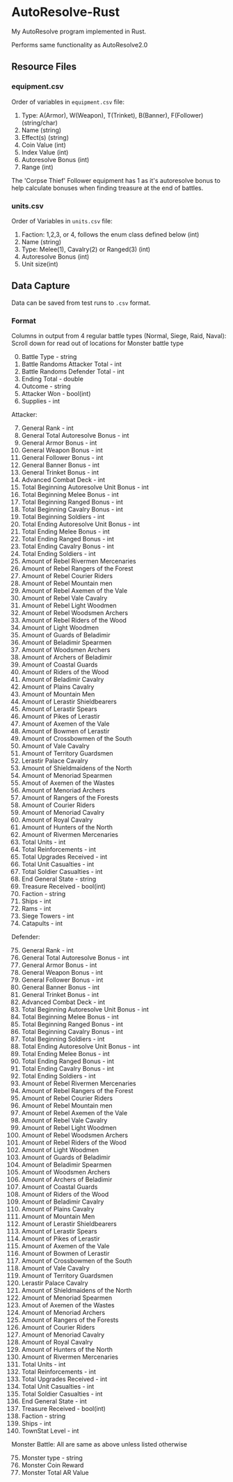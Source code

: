 # AutoResolve-Rust
My AutoResolve program implemented in Rust.

Performs same functionality as AutoResolve2.0

## Resource Files

### equipment.csv

Order of variables in `equipment.csv` file:
1. Type: A(Armor), W(Weapon), T(Trinket), B(Banner), F(Follower) (string/char)
2. Name (string)
3. Effect(s) (string)
4. Coin Value (int)
5. Index Value (int)
6. Autoresolve Bonus (int)
7. Range (int)

The 'Corpse Thief' Follower equipment has 1 as it's autoresolve bonus to help calculate bonuses when finding treasure at the end of battles.

### units.csv

Order of Variables in `units.csv` file:
1. Faction: 1,2,3, or 4, follows the enum class defined below (int)
2. Name (string)
3. Type: Melee(1), Cavalry(2) or Ranged(3) (int)
4. Autoresolve Bonus (int)
5. Unit size(int)

## Data Capture

Data can be saved from test runs to `.csv` format.

### Format

Columns in output from 4 regular battle types (Normal, Siege, Raid, Naval):
Scroll down for read out of locations for Monster battle type

0. Battle Type - string
1. Battle Randoms Attacker Total - int
2. Battle Randoms Defender Total - int
3. Ending Total - double
4. Outcome - string
5. Attacker Won - bool(int)
6. Supplies - int

Attacker:

7. General Rank - int
8. General Total Autoresolve Bonus - int
9. General Armor Bonus - int
10. General Weapon Bonus - int
11. General Follower Bonus - int
12. General Banner Bonus - int
13. General Trinket Bonus - int
14. Advanced Combat Deck - int
15. Total Beginning Autoresolve Unit Bonus - int
16. Total Beginning Melee Bonus - int
17. Total Beginning Ranged Bonus - int
18. Total Beginning Cavalry Bonus - int
19. Total Beginning Soldiers - int
20. Total Ending Autoresolve Unit Bonus - int
21. Total Ending Melee Bonus - int
22. Total Ending Ranged Bonus - int
23. Total Ending Cavalry Bonus - int
24. Total Ending Soldiers - int
25. Amount of Rebel Rivermen Mercenaries
26. Amount of Rebel Rangers of the Forest
27. Amount of Rebel Courier Riders
28. Amount of Rebel Mountain men
29. Amount of Rebel Axemen of the Vale
30. Amount of Rebel Vale Cavalry
31. Amount of Rebel Light Woodmen
32. Amount of Rebel Woodsmen Archers
33. Amount of Rebel Riders of the Wood
34. Amount of Light Woodmen
35. Amount of Guards of Beladimir
36. Amount of Beladimir Spearmen
37. Amount of Woodsmen Archers
38. Amount of Archers of Beladimir
39. Amount of Coastal Guards
40. Amount of Riders of the Wood
41. Amount of Beladimir Cavalry
42. Amount of Plains Cavalry
43. Amount of Mountain Men
44. Amount of Lerastir Shieldbearers
45. Amount of Lerastir Spears
46. Amount of Pikes of Lerastir
47. Amount of Axemen of the Vale
48. Amount of Bowmen of Lerastir
49. Amount of Crossbowmen of the South
50. Amount of Vale Cavalry
51. Amount of Territory Guardsmen
52. Lerastir Palace Cavalry
53. Amount of Shieldmaidens of the North
54. Amount of Menoriad Spearmen
55. Amout of Axemen of the Wastes
56. Amount of Menoriad Archers
57. Amount of Rangers of the Forests
58. Amount of Courier Riders
59. Amount of Menoriad Cavalry
60. Amount of Royal Cavalry
61. Amount of Hunters of the North
62. Amount of Rivermen Mercenaries
63. Total Units - int
64. Total Reinforcements - int
65. Total Upgrades Received - int
66. Total Unit Casualties - int
67. Total Soldier Casualties - int
68. End General State - string
69. Treasure Received - bool(int)
70. Faction - string
71. Ships - int
72. Rams - int
73. Siege Towers - int
74. Catapults - int

Defender:

75. General Rank - int
76. General Total Autoresolve Bonus - int
77. General Armor Bonus - int
78. General Weapon Bonus - int
79. General Follower Bonus - int
80. General Banner Bonus - int
81. General Trinket Bonus - int
82. Advanced Combat Deck - int
83. Total Beginning Autoresolve Unit Bonus - int
84. Total Beginning Melee Bonus - int
85. Total Beginning Ranged Bonus - int
86. Total Beginning Cavalry Bonus - int
87. Total Beginning Soldiers - int
88. Total Ending Autoresolve Unit Bonus - int
89. Total Ending Melee Bonus - int
90. Total Ending Ranged Bonus - int
91. Total Ending Cavalry Bonus - int
92. Total Ending Soldiers - int
93. Amount of Rebel Rivermen Mercenaries
94. Amount of Rebel Rangers of the Forest
95. Amount of Rebel Courier Riders
96. Amount of Rebel Mountain men
97. Amount of Rebel Axemen of the Vale
98. Amount of Rebel Vale Cavalry
99. Amount of Rebel Light Woodmen
100. Amount of Rebel Woodsmen Archers
101. Amount of Rebel Riders of the Wood
102. Amount of Light Woodmen
103. Amount of Guards of Beladimir
104. Amount of Beladimir Spearmen
105. Amount of Woodsmen Archers
106. Amount of Archers of Beladimir
107. Amount of Coastal Guards
108. Amount of Riders of the Wood
109. Amount of Beladimir Cavalry
110. Amount of Plains Cavalry
111. Amount of Mountain Men
112. Amount of Lerastir Shieldbearers
113. Amount of Lerastir Spears
114. Amount of Pikes of Lerastir
115. Amount of Axemen of the Vale
116. Amount of Bowmen of Lerastir
117. Amount of Crossbowmen of the South
118. Amount of Vale Cavalry
119. Amount of Territory Guardsmen
120. Lerastir Palace Cavalry
121. Amount of Shieldmaidens of the North
122. Amount of Menoriad Spearmen
123. Amout of Axemen of the Wastes
124. Amount of Menoriad Archers
125. Amount of Rangers of the Forests
126. Amount of Courier Riders
127. Amount of Menoriad Cavalry
128. Amount of Royal Cavalry
129. Amount of Hunters of the North
130. Amount of Rivermen Mercenaries
131. Total Units - int
132. Total Reinforcements - int
133. Total Upgrades Received - int
134. Total Unit Casualties - int
135. Total Soldier Casualties - int
136. End General State - int
137. Treasure Received - bool(int)
138. Faction - string
139. Ships - int
140. TownStat Level - int


Monster Battle:
All are same as above unless listed otherwise

75.	Monster type - string
76.	Monster Coin Reward
77.	Monster Total AR Value

